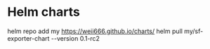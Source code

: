 # Helm charts

helm repo add my https://weii666.github.io/charts/
helm pull my/sf-exporter-chart --version 0.1-rc2
